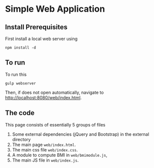 # Simple Web Application

## Install Prerequisites

First install a local web server using

	npm install -d
    
## To run    

To run this

    gulp webserver
    
Then, if does not open automatically, navigate to
[http://localhost:8080/web/index.html](http://localhost:8080/web/index.html).


## The code

This page consists of essentially 5 groups of files

1. Some external dependencies (jQuery and Bootstrap) in the external directory
2. The main page `web/index.html`.
3. The main css file `web/index.css`.
4. A module to compute BMI in `web/bmimodule.js`,
5. The main JS file in `web/index.js`.





